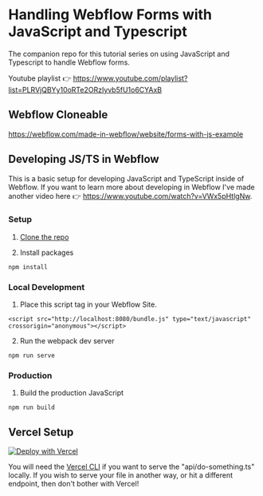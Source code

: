 # Handling Webflow Forms with JavaScript and Typescript

The companion repo for this tutorial series on using JavaScript and Typescript to handle Webflow forms. 

Youtube playlist 👉 https://www.youtube.com/playlist?list=PLRVjQBYy10oRTe2ORzIyvb5fU1o6CYAxB

## Webflow Cloneable 

https://webflow.com/made-in-webflow/website/forms-with-js-example


## Developing JS/TS in Webflow

This is a basic setup for developing JavaScript and TypeScript inside of Webflow. If you want to learn more about developing in Webflow I've made another video here 👉 https://www.youtube.com/watch?v=VWx5pHtlgNw.

### Setup

1. [Clone the repo](https://github.com/awb305/webflow-forms-with-js-example)


2. Install packages

```npm install```

### Local Development

1. Place this script tag in your Webflow Site.

```<script src="http://localhost:8080/bundle.js" type="text/javascript" crossorigin="anonymous"></script>``` 

2. Run the webpack dev server

```npm run serve```

### Production

1. Build the production JavaScript

```npm run build```


## Vercel Setup

[![Deploy with Vercel](https://vercel.com/button)](https://vercel.com/new/clone?repository-url=https://github.com/awb305/webflow-forms-with-js-example)

You will need the [Vercel CLI](https://vercel.com/docs/cli) if you want to serve the "api/do-something.ts" locally. If you wish to serve your file in another way, or hit a different endpoint, then don't bother with Vercel!